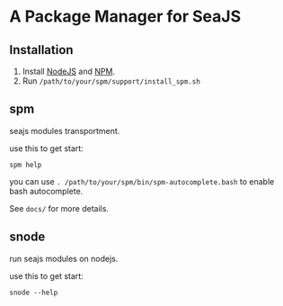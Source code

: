 A Package Manager for SeaJS
===========================

Installation
------------

 1. Install [NodeJS](http://nodejs.org) and [NPM](http://npmjs.org).
 2. Run `/path/to/your/spm/support/install_spm.sh`

spm
---

seajs modules transportment.

use this to get start:

    spm help

you can use `. /path/to/your/spm/bin/spm-autocomplete.bash` to enable bash autocomplete.

See `docs/` for more details.

snode
-----

run seajs modules on nodejs.

use this to get start:

    snode --help
